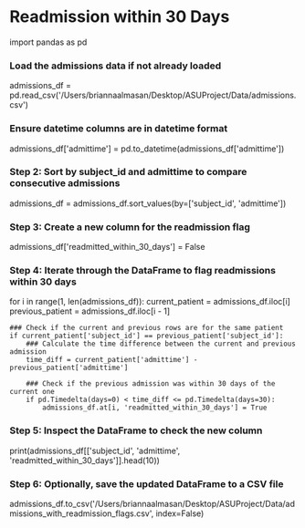 # Readmission within 30 Days

import pandas as pd

### Load the admissions data if not already loaded
admissions_df = pd.read_csv('/Users/briannaalmasan/Desktop/ASUProject/Data/admissions.csv')

### Ensure datetime columns are in datetime format
admissions_df['admittime'] = pd.to_datetime(admissions_df['admittime'])

### Step 2: Sort by subject_id and admittime to compare consecutive admissions
admissions_df = admissions_df.sort_values(by=['subject_id', 'admittime'])

### Step 3: Create a new column for the readmission flag
admissions_df['readmitted_within_30_days'] = False

### Step 4: Iterate through the DataFrame to flag readmissions within 30 days
for i in range(1, len(admissions_df)):
    current_patient = admissions_df.iloc[i]
    previous_patient = admissions_df.iloc[i - 1]

    ### Check if the current and previous rows are for the same patient
    if current_patient['subject_id'] == previous_patient['subject_id']:
        ### Calculate the time difference between the current and previous admission
        time_diff = current_patient['admittime'] - previous_patient['admittime']
        
        ### Check if the previous admission was within 30 days of the current one
        if pd.Timedelta(days=0) < time_diff <= pd.Timedelta(days=30):
            admissions_df.at[i, 'readmitted_within_30_days'] = True

### Step 5: Inspect the DataFrame to check the new column
print(admissions_df[['subject_id', 'admittime', 'readmitted_within_30_days']].head(10))

### Step 6: Optionally, save the updated DataFrame to a CSV file
admissions_df.to_csv('/Users/briannaalmasan/Desktop/ASUProject/Data/admissions_with_readmission_flags.csv', index=False)
